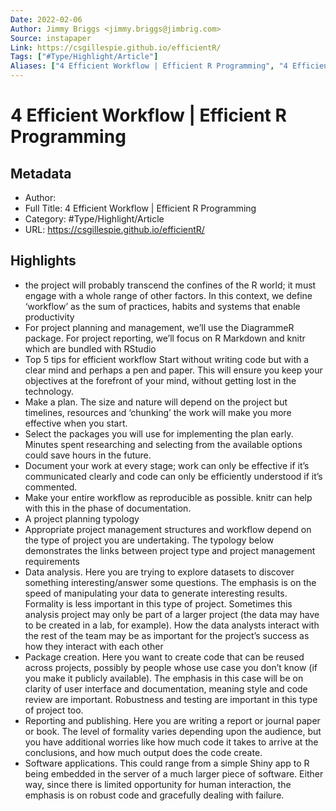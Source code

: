 ```yaml
---
Date: 2022-02-06
Author: Jimmy Briggs <jimmy.briggs@jimbrig.com>
Source: instapaper
Link: https://csgillespie.github.io/efficientR/
Tags: ["#Type/Highlight/Article"]
Aliases: ["4 Efficient Workflow | Efficient R Programming", "4 Efficient Workflow | Efficient R Programming"]
---
```

# 4 Efficient Workflow | Efficient R Programming

## Metadata
- Author: 
- Full Title: 4 Efficient Workflow | Efficient R Programming
- Category: #Type/Highlight/Article
- URL: https://csgillespie.github.io/efficientR/

## Highlights
- the project will probably transcend the confines of the R world; it must engage with a whole range of other factors. In this context, we define ‘workflow’ as the sum of practices, habits and systems that enable productivity
- For project planning and management, we’ll use the DiagrammeR package. For project reporting, we’ll focus on R Markdown and knitr which are bundled with RStudio
- Top 5 tips for efficient workflow
  Start without writing code but with a clear mind and perhaps a pen and paper. This will ensure you keep your objectives at the forefront of your mind, without getting lost in the technology.
- Make a plan. The size and nature will depend on the project but timelines, resources and ‘chunking’ the work will make you more effective when you start.
- Select the packages you will use for implementing the plan early. Minutes spent researching and selecting from the available options could save hours in the future.
- Document your work at every stage; work can only be effective if it’s communicated clearly and code can only be efficiently understood if it’s commented.
- Make your entire workflow as reproducible as possible. knitr can help with this in the phase of documentation.
- A project planning typology
- Appropriate project management structures and workflow depend on the type of project you are undertaking. The typology below demonstrates the links between project type and project management requirements
- Data analysis. Here you are trying to explore datasets to discover something interesting/answer some questions. The emphasis is on the speed of manipulating your data to generate interesting results. Formality is less important in this type of project. Sometimes this analysis project may only be part of a larger project (the data may have to be created in a lab, for example). How the data analysts interact with the rest of the team may be as important for the project’s success as how they interact with each other
- Package creation. Here you want to create code that can be reused across projects, possibly by people whose use case you don’t know (if you make it publicly available). The emphasis in this case will be on clarity of user interface and documentation, meaning style and code review are important. Robustness and testing are important in this type of project too.
- Reporting and publishing. Here you are writing a report or journal paper or book. The level of formality varies depending upon the audience, but you have additional worries like how much code it takes to arrive at the conclusions, and how much output does the code create.
- Software applications. This could range from a simple Shiny app to R being embedded in the server of a much larger piece of software. Either way, since there is limited opportunity for human interaction, the emphasis is on robust code and gracefully dealing with failure.
